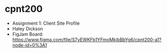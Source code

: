 # cpnt200
- Assignment 1: Client Site Profile
- Haley Dickson
- FigJam Board: https://www.figma.com/file/S7yEWKFb1YFmoMkjbBbYg6/cpnt200-a1?node-id=0%3A1
